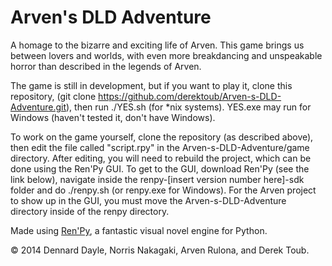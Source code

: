 Arven's DLD Adventure
=====================

A homage to the bizarre and exciting life of Arven. This game brings us between lovers and worlds, with even more breakdancing and unspeakable horror than described in the legends of Arven.

The game is still in development, but if you want to play it, clone this repository, (git clone https://github.com/derektoub/Arven-s-DLD-Adventure.git), then run ./YES.sh (for *nix systems). YES.exe may run for Windows (haven't tested it, don't have Windows).

To work on the game yourself, clone the repository (as described above), then edit the file called "script.rpy" in the Arven-s-DLD-Adventure/game directory. After editing, you will need to rebuild the project, which can be done using the Ren'Py GUI. To get to the GUI, download Ren'Py (see the link below), navigate inside the renpy-[insert version number here]-sdk folder and do ./renpy.sh (or renpy.exe for Windows). For the Arven project to show up in the GUI, you must move the Arven-s-DLD-Adventure directory inside of the renpy directory.

Made using [Ren'Py](http://www.renpy.org/), a fantastic visual novel engine for Python.

© 2014 Dennard Dayle, Norris Nakagaki, Arven Rulona, and Derek Toub.
